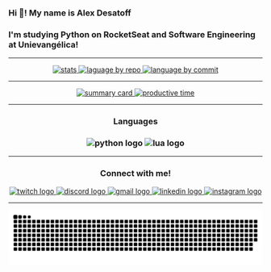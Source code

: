   ### Hi 👋! My name is Alex Desatoff
  ### I'm studying Python on RocketSeat and Software Engineering at Unievangélica!

---

<div align="center">
    <a href="https://github.com/Desatoff">
      <img src="http://github-profile-summary-cards.vercel.app/api/cards/stats?username=Desatoff&theme=algolia" height="150" alt="stats" />
      <img src="http://github-profile-summary-cards.vercel.app/api/cards/repos-per-language?username=Desatoff&theme=algolia" height="150" alt="laguage by repo" />
      <img src="http://github-profile-summary-cards.vercel.app/api/cards/most-commit-language?username=Desatoff&theme=algolia" height="150" alt="language by commit" />
    </a>
</div>

---

<div align="center">
  <a href="https://github.com/Desatoff">
    <img src="http://github-profile-summary-cards.vercel.app/api/cards/profile-details?username=Desatoff&theme=algolia" height="150" alt="summary card"/>
    <img src= "http://github-profile-summary-cards.vercel.app/api/cards/productive-time?username=Desatoff&theme=algolia&utcOffset=8" height="150" alt="productive time" />
  </a>
</div>

---

<div align="center">
    <h3>Languages<h3/>
    <img src="https://cdn.jsdelivr.net/gh/devicons/devicon@latest/icons/python/python-original.svg" height="40" alt="python logo"  />
    <img src="https://cdn.jsdelivr.net/gh/devicons/devicon@latest/icons/lua/lua-original.svg" height="40" alt="lua logo" />
</div>

---

<div align="center">
  <h3>Connect with me!</h3>

  <a href="https://www.twitch.tv/nuclefar" target="_blank">
    <img src="https://img.shields.io/static/v1?message=Twitch&logo=twitch&label=&color=003A8C&logoColor=white&labelColor=&style=for-the-badge" height="35" alt="twitch logo" />
  </a>
  
  <a href="https://discord.gg/Q22EqJxNXM" target="_blank">
    <img src="https://img.shields.io/static/v1?message=Discord&logo=discord&label=&color=003A8C&logoColor=white&labelColor=&style=for-the-badge" height="35" alt="discord logo" />
  </a>
  
  <a href="mailto:alexdesatoff2007@gmail.com">
    <img src="https://img.shields.io/static/v1?message=Gmail&logo=gmail&label=&color=003A8C&logoColor=white&labelColor=&style=for-the-badge" height="35" alt="gmail logo" />
  </a>
  
  <a href="https://www.linkedin.com/in/alex-desatoff-56a93934b/" target="_blank">
    <img src="https://img.shields.io/static/v1?message=LinkedIn&logo=linkedin&label=&color=003A8C&logoColor=white&labelColor=&style=for-the-badge" height="35" alt="linkedin logo" />
  </a>
  
  <a href="https://www.instagram.com/alexdesatoff">
    <img src="https://img.shields.io/static/v1?message=Instagram&logo=instagram&label=&color=003A8C&logoColor=white&labelColor=&style=for-the-badge" height="35" alt="instagram logo" />
  </a>

</div>


---

![snake gif](https://github.com/Desatoff/Desatoff/blob/output/github-snake-dark.svg)

